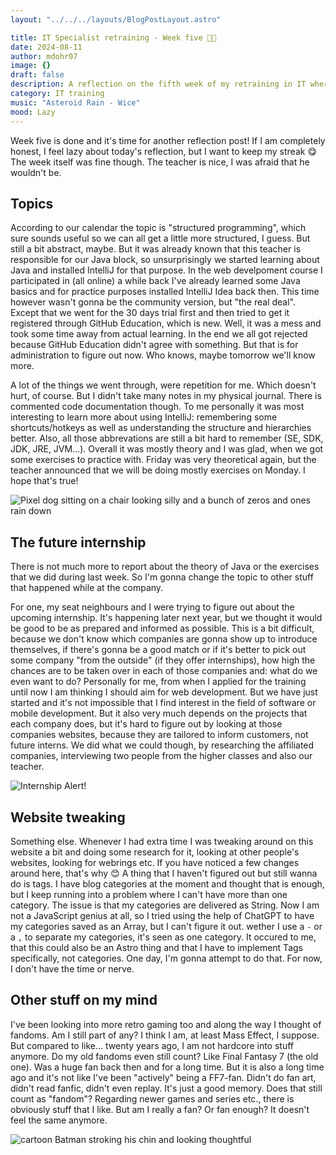 ```yaml
---
layout: "../../../layouts/BlogPostLayout.astro"

title: IT Specialist retraining - Week five 🤔💭
date: 2024-08-11
author: mdohr07
image: {}
draft: false
description: A reflection on the fifth week of my retraining in IT where we are learning Java now
category: IT training
music: "Asteroid Rain - Wice"
mood: Lazy
---
```

Week five is done and it's time for another reflection post! If I am completely honest, I feel lazy about today's reflection, but I want to keep my streak 😋
The week itself was fine though. The teacher is nice, I was afraid that he wouldn't be. 

## Topics
According to our calendar the topic is "structured programming", which sure sounds useful so we can all get a little more structured, I guess. But still a bit abstract, maybe. But it was already known that this teacher is responsible for our Java block, so unsurprisingly we started learning about Java and installed IntelliJ for that purpose. In the web develpoment course I participated in (all online) a while back I've already learned some Java basics and for practice purposes installed IntelliJ Idea back then. This time however wasn't gonna be the community version, but "the real deal". Except that we went for the 30 days trial first and then tried to get it registered through GitHub Education, which is new. Well, it was a mess and took some time away from actual learning. In the end we all got rejected because GitHub Education didn't agree with something. But that is for administration to figure out now. Who knows, maybe tomorrow we'll know more.

A lot of the things we went through, were repetition for me. Which doesn't hurt, of course. But I didn't take many notes in my physical journal. There is commented code documentation though. To me personally it was most interesting to learn more about using IntelliJ: remembering some shortcuts/hotkeys as well as understanding the structure and hierarchies better. Also, all those abbrevations are still a bit hard to remember (SE, SDK, JDK, JRE, JVM...).
Overall it was mostly theory and I was glad, when we got some exercises to practice with. Friday was very theoretical again, but the teacher announced that we will be doing mostly exercises on Monday. I hope that's true!

<img src="https://i.giphy.com/jfHRfhqipdl3ybvRn8.webp" alt="Pixel dog sitting on a chair looking silly and a bunch of zeros and ones rain down">

## The future internship
There is not much more to report about the theory of Java or the exercises that we did during last week. So I'm gonna change the topic to other stuff that happened while at the company. 

For one, my seat neighbours and I were trying to figure out about the upcoming internship. It's happening later next year, but we thought it would be good to be as prepared and informed as possible. This is a bit difficult, because we don't know which companies are gonna show up to introduce themselves, if there's gonna be a good match or if it's better to pick out some company "from the outside" (if they offer internships), how high the chances are to be taken over in each of those companies and: what do we even want to do? Personally for me, from when I applied for the training until now I am thinking I should aim for web development. But we have just started and it's not impossible that I find interest in the field of software or mobile development. But it also very much depends on the projects that each company does, but it's hard to figure out by looking at those companies websites, because they are tailored to inform customers, not future interns. 
We did what we could though, by researching the affiliated companies, interviewing two people from the higher classes and also our teacher.

<img src="https://media3.giphy.com/media/v1.Y2lkPTc5MGI3NjExaTB2ZTQ1cWp6b3JkcmxpZ29ldGJyam14Mnh6NDJucGlvYXloZWs4ZyZlcD12MV9pbnRlcm5hbF9naWZfYnlfaWQmY3Q9Zw/3o7aDgI3leJTk7MQuY/giphy.webp" alt="Internship Alert!">

## Website tweaking
Something else. Whenever I had extra time I was tweaking around on this website a bit and doing some research for it, looking at other people's websites, looking for webrings etc. If you have noticed a few changes around here, that's why 😊 A thing that I haven't figured out but still wanna do is tags. I have blog categories at the moment and thought that is enough, but I keep running into a problem where I can't have more than one category. The issue is that my categories are delivered as String. Now I am not a JavaScript genius at all, so I tried using the help of ChatGPT to have my categories saved as an Array, but I can't figure it out. wether I use a <code>-</code> or a <code>,</code> to separate my categories, it's seen as one category. It occured to me, that this could also be an Astro thing and that I have to implement Tags specifically, not categories. One day, I'm gonna attempt to do that. For now, I don't have the time or nerve.

## Other stuff on my mind
I've been looking into more retro gaming too and along the way I thought of fandoms. Am I still part of any? I think I am, at least Mass Effect, I suppose. But compared to like... twenty years ago, I am not hardcore into stuff anymore. Do my old fandoms even still count? Like Final Fantasy 7 (the old one). Was a huge fan back then and for a long time. But it is also a long time ago and it's not like I've been "actively" being a FF7-fan. Didn't do fan art, didn't read fanfic, didn't even replay. It's just a good memory. Does that still count as "fandom"?
Regarding newer games and series etc., there is obviously stuff that I like. But am I really a fan? Or fan enough? It doesn't feel the same anymore.

<img src="https://i.giphy.com/a5viI92PAF89q.webp" alt="cartoon Batman stroking his chin and looking thoughtful">